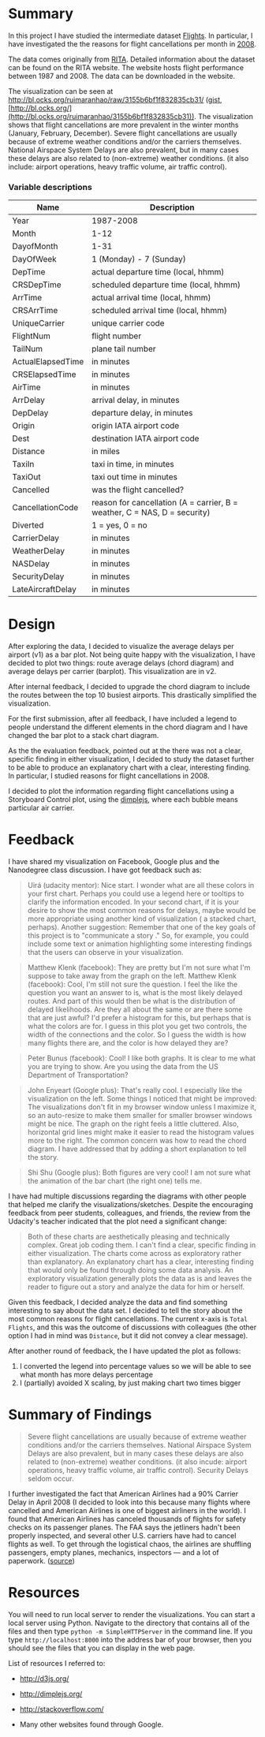 # Summary

In this project I have studied the intermediate dataset [Flights](https://www.google.com/url?q=http://stat-computing.org/dataexpo/2009/the-data.html&sa=D&ust=1454271917244000&usg=AFQjCNEo7P1zBM-dtkX-MwsZiev7-J1MRw). In particular, I have investigated the the reasons for flight cancellations per month in  [2008](http://stat-computing.org/dataexpo/2009/2008.csv.bz).

The data comes originally from [RITA](http://www.transtats.bts.gov/OT_Delay/OT_DelayCause1.asp). Detailed information about the dataset can be found on the RITA website. The website hosts flight performance between 1987 and 2008. The data can be downloaded in the website.

The visualization can be seen at http://bl.ocks.org/ruimaranhao/raw/3155b6bf1f832835cb31/ ([gist](https://gist.github.com/ruimaranhao/3155b6bf1f832835cb31), [http://bl.ocks.org/](http://bl.ocks.org/ruimaranhao/3155b6bf1f832835cb31)). The visualization shows that flight cancellations are more prevalent in the winter months (January, February, December). Severe flight cancellations are usually because of extreme weather conditions and/or the carriers themselves. National Airspace System Delays are also prevalent, but in many cases these delays are also related to (non-extreme) weather conditions. (it also include: airport operations, heavy traffic volume, air traffic control).

### Variable descriptions

| Name	| Description |
| ----- |-------------|
|	Year	| 1987-2008   |
|	Month	| 1-12        |
|	DayofMonth |	1-31  |
|	DayOfWeek	| 1 (Monday) - 7 (Sunday) |
|	DepTime	| actual departure time (local, hhmm) |
|	CRSDepTime |	scheduled departure time (local, hhmm) |
|	ArrTime | actual arrival time (local, hhmm) |
|	CRSArrTime |	scheduled arrival time (local, hhmm) |
|	UniqueCarrier |	unique carrier code |
|	FlightNum	| flight number |
|	TailNum	| plane tail number |
|	ActualElapsedTime |	in minutes |
|	CRSElapsedTime |	in minutes |
|	AirTime	| in minutes |
|	ArrDelay |	arrival delay, in minutes |
|	DepDelay |	departure delay, in minutes |
|	Origin |	origin IATA airport code |
|	Dest |	destination IATA airport code |
|	Distance |	in miles |
|	TaxiIn |	taxi in time, in minutes |
|	TaxiOut	| taxi out time in minutes |
|	Cancelled |	was the flight cancelled? |
|	CancellationCode |	reason for cancellation (A = carrier, B = weather, C = NAS, D = security) |
|	Diverted |	1 = yes, 0 = no |
|	CarrierDelay |	in minutes |
|	WeatherDelay |	in minutes |
|	NASDelay |	in minutes |
|	SecurityDelay |	in minutes |
|	LateAircraftDelay |	in minutes |

# Design

After exploring the data, I decided to visualize the average delays per airport
(v1) as a bar plot. Not being quite happy with the visualization, I have decided
to plot two things: route average delays (chord diagram) and average delays per
carrier (barplot). This visualization are in v2.

After internal feedback, I decided to upgrade the chord diagram to include the
routes between the top 10 busiest airports. This drastically simplified the
visualization.

For the first submission, after all feedback, I have included a legend to people
understand the different elements in the chord diagram and I have changed the bar
plot to a stack chart diagram.

As the the evaluation feedback, pointed out at the there was not a clear, specific
finding in either visualization, I decided to study the dataset further to be able
to produce an explanatory chart with a clear, interesting finding. In particular,
I studied reasons for flight cancellations in 2008.

I decided to plot the information regarding flight cancellations using a Storyboard
Control plot, using the [dimplejs](http://dimplejs.org/advanced_examples_viewer.html?id=advanced_storyboard_control),
where each bubble means particular air carrier.

# Feedback

I have shared my visualization on Facebook, Google plus and the Nanodegree
class discussion. I have got feedback such as:

>Uirá (udacity mentor): Nice start. I wonder what are all these colors in your first chart. Perhaps you could use a legend here or tooltips to clarify the information encoded. In your second chart, if it is your desire to show the most common reasons for delays, maybe would be more appropriate using another kind of visualization ( a stacked chart, perhaps).
Another suggestion: Remember that one of the key goals of this project is to "communicate a story ." So, for example, you could include some text or animation highlighting some interesting findings that the users can observe in your visualization.

>Matthew Klenk (facebook): They are pretty but I'm not sure what I'm suppose to take away from the graph on the left.
>Matthew Klenk (facebook): Cool, I'm still not sure the question. I feel the like the question you want an answer to is, what is the most likely delayed routes. And part of this would then be what is the distribution of delayed likelihoods. Are they all about the same or are there some that are just awful? I'd prefer a histogram for this, but perhaps that is what the colors are for. I guess in this plot you get two controls, the width of the connections and the color. So I guess the width is how many flights there are, and the color is how delayed they are?

>Peter Bunus (facebook): Cool! I like both graphs. It is clear to me what you are trying to show. Are you using the data from the US Department of Transportation?

>John Enyeart (Google plus):  That's really cool. I especially like the visualization on the left.
Some things I noticed that might be improved:
The visualizations don't fit in my browser window unless I maximize it, so an auto-resize to make them smaller for smaller browser windows might be nice.
The graph on the right feels a little cluttered. Also, horizontal grid lines might make it easier to read the histogram values more to the right.﻿
The common concern was how to read the chord diagram. I have addressed that by
adding a short explanation to tell the story.

>Shi Shu (Google plus): Both figures are very cool! I am not sure what the animation of the bar chart (the right one) tells me. ﻿

I have had multiple discussions regarding the diagrams with other people that
helped me clarify the visualizations/sketches. Despite the encouraging feedback
from peer students, colleagues, and friends, the review from the Udacity's teacher
indicated that the plot need a significant change:

>Both of these charts are aesthetically pleasing and technically complex. Great job coding them.
I can't find a clear, specific finding in either visualization. The charts come across as exploratory rather than explanatory. An explanatory chart has a clear, interesting finding that would only be found through doing some data analysis. An exploratory visualization generally plots the data as is and leaves the reader to figure out a story and analyze the data for him or herself.

Given this feedback, I decided analyze the data and find something interesting to say about the data set. I decided to tell the story about the most common reasons for flight cancellations. The current x-axis is `Total Flights`, and this was the outcome of discussions with colleagues (the other option I had in mind was `Distance`, but it did not convey a clear message).

After another round of feedback, the I have updated the plot as follows:

1. I converted the legend into percentage values so we will be able to see what month has more delays percentage
2. I (partially) avoided X scaling, by just making chart two times bigger

# Summary of Findings

>Severe flight cancellations are usually because of extreme weather conditions and/or the carriers themselves. National Airspace System Delays are also prevalent, but in many cases these delays are also related to (non-extreme) weather conditions. (it also incude: airport operations, heavy traffic volume, air traffic control). Security Delays seldom occur.

I further investigated the fact that American Airlines had a 90% Carrier Delay in April 2008 (I decided to look into this because many flights where cancelled and American Airlines is one of biggest airliners in the world). I found that American Airlines has canceled thousands of flights for safety checks on its passenger planes. The FAA says the jetliners hadn't been properly inspected, and several other U.S. carriers have had to cancel flights as well. To get through the logistical chaos, the airlines are shuffling passengers, empty planes, mechanics, inspectors — and a lot of paperwork. ([source](http://www.cnn.com/2008/TRAVEL/04/10/american.cancellations/))

# Resources

You will need to run local server to render the visualizations. You can start a local server using Python. Navigate to the directory that contains all of the files and then type `python -m SimpleHTTPServer` in the command line. If you type `http://localhost:8000` into the address bar of your browser, then you should see the files that you can display in the web page.

List of resources I referred to:

- http://d3js.org/

- http://dimplejs.org/

- http://stackoverflow.com/

- Many other websites found through Google.
